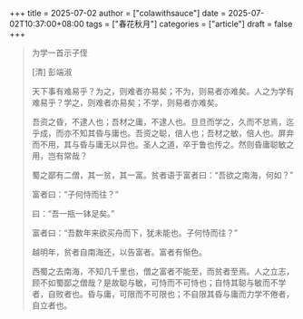 +++
title = 2025-07-02
author = ["colawithsauce"]
date = 2025-07-02T10:37:00+08:00
tags = ["春花秋月"]
categories = ["article"]
draft = false
+++

> 为学一首示子侄
>
> [清] 彭端淑
>
> 天下事有难易乎？为之，则难者亦易矣；不为，则易者亦难矣。人之为学有难易乎？学之，则难者亦易矣；不学，则易者亦难矣。
>
> 吾资之昏，不逮人也；吾材之庸，不逮人也。旦旦而学之，久而不怠焉，迄乎成，而亦不知其昏与庸也。吾资之聪，倍人也；吾材之敏，倍人也。屏弃而不用，其与昏与庸无以异也。圣人之道，卒于鲁也传之。然则昏庸聪敏之用，岂有常哉？
>
> 蜀之鄙有二僧，其一贫，其一富。贫者语于富者曰：“吾欲之南海，何如？”
>
> 富者曰：“子何恃而往？”
>
> 曰：“吾一瓶一钵足矣。”
>
> 富者曰：“吾数年来欲买舟而下，犹未能也。子何恃而往？”
>
> 越明年，贫者自南海还，以告富者。富者有惭色。
>
> 西蜀之去南海，不知几千里也，僧之富者不能至，而贫者至焉。人之立志，顾不如蜀鄙之僧哉？是故聪与敏，可恃而不可恃也；自恃其聪与敏而不学者，自败者也。昏与庸，可限而不可限也；不自限其昏与庸而力学不倦者，自立者也。
